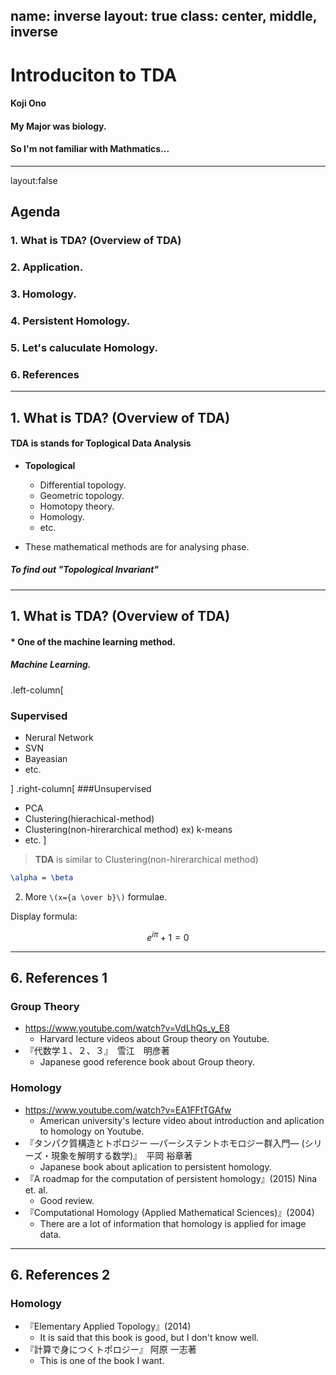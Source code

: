 name: inverse
layout: true
class: center, middle, inverse
---
# Introduciton to TDA
#### Koji Ono
#### My Major was biology.
#### So I'm not familiar with Mathmatics...
---
layout:false
## Agenda
### 1. What is TDA? (Overview of TDA)
### 2. Application.
### 3. Homology.
### 4. Persistent Homology.
### 5. Let's caluculate Homology.
### 6. References


---
## 1. What is TDA? (Overview of TDA)
#### **TDA** is stands for **T**oplogical **D**ata **A**nalysis

- **Topological**
    - Differential topology.
    - Geometric topology.
    - Homotopy theory.
    - Homology.
    - etc.

- These mathematical methods are for analysing phase.

##### To find out "Topological Invariant"
    

---
## 1. What is TDA? (Overview of TDA)
#### * One of the machine learning method.

##### Machine Learning.

.left-column[
### Supervised
- Nerural Network
- SVN
- Bayeasian
- etc.

]
.right-column[
###Unsupervised
- PCA
- Clustering(hierachical-method)
- Clustering(non-hirerarchical method) ex) k-means 
- etc.
]

> **TDA** is similar to Clustering(non-hirerarchical method)



```latex
\alpha = \beta
```

2. More `\(x={a \over b}\)` formulae.
 
Display formula:

$$e^{i\pi} + 1 = 0$$

---
## 6. References 1
### Group Theory
- https://www.youtube.com/watch?v=VdLhQs_y_E8
    - Harvard lecture videos  about Group theory on Youtube.
- 『代数学１、２、３』　雪江　明彦著
    - Japanese good reference book about Group theory.
    
### Homology
- https://www.youtube.com/watch?v=EA1FFtTGAfw
    - American university's lecture video about introduction and aplication to homology on Youtube.
- 『タンパク質構造とトポロジー ―パーシステントホモロジー群入門― (シリーズ・現象を解明する数学)』　平岡 裕章著
    - Japanese book about aplication to persistent homology.
- 『A roadmap for the computation of persistent homology』(2015) Nina et. al.
    - Good review.
- 『Computational Homology (Applied Mathematical Sciences)』(2004)
    - There are a lot of information that homology is applied for image data.

---
## 6. References 2
### Homology
- 『Elementary Applied Topology』(2014)
    - It is said that this book is good, but I don't know well.
- 『計算で身につくトポロジー』 阿原 一志著
    - This is one of the book I want.
